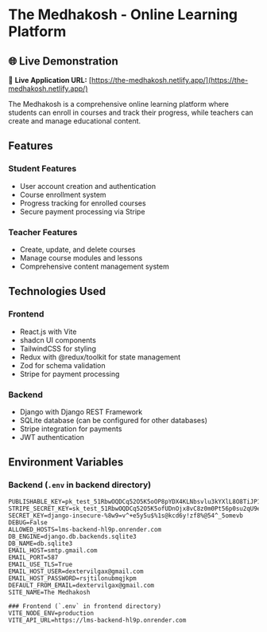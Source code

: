 # The Medhakosh - Online Learning Platform


## 🌐 Live Demonstration

🔗 **Live Application URL:** [https://the-medhakosh.netlify.app/](https://the-medhakosh.netlify.app/)

The Medhakosh is a comprehensive online learning platform where students can enroll in courses and track their progress, while teachers can create and manage educational content.

## Features

### Student Features
- User account creation and authentication
- Course enrollment system
- Progress tracking for enrolled courses
- Secure payment processing via Stripe

### Teacher Features
- Create, update, and delete courses
- Manage course modules and lessons
- Comprehensive content management system

## Technologies Used

### Frontend
- React.js with Vite
- shadcn UI components
- TailwindCSS for styling
- Redux with @redux/toolkit for state management
- Zod for schema validation
- Stripe for payment processing

### Backend
- Django with Django REST Framework
- SQLite database (can be configured for other databases)
- Stripe integration for payments
- JWT authentication

## Environment Variables

### Backend (`.env` in backend directory)
```env
PUBLISHABLE_KEY=pk_test_51RbwOQDCq52O5K5oOP8pYDX4KLNbsvlu3kYXlL8O8TiJP18uXBF5mvxP2eJXiSnYvFL5Uc55sJpkq0mgyLmUQPiU00r4hGQmGs
STRIPE_SECRET_KEY=sk_test_51RbwOQDCq52O5K5ofUDnOjx8vC8z0m0Pt56p0su2qU9eXbrQxr3WoF1LeiAY7TuAtyS9Wjfwx73OMYTdZPFks4bj00MHaO2oIs
SECRET_KEY=django-insecure-%8w9=v^+e5y5u$%1s@kcd6y!zf8%@54^_5omevb
DEBUG=False
ALLOWED_HOSTS=lms-backend-hl9p.onrender.com
DB_ENGINE=django.db.backends.sqlite3
DB_NAME=db.sqlite3
EMAIL_HOST=smtp.gmail.com
EMAIL_PORT=587
EMAIL_USE_TLS=True
EMAIL_HOST_USER=dextervilgax@gmail.com
EMAIL_HOST_PASSWORD=rsjtilonubmqjkpm
DEFAULT_FROM_EMAIL=dextervilgax@gmail.com
SITE_NAME=The Medhakosh

### Frontend (`.env` in frontend directory)
VITE_NODE_ENV=production
VITE_API_URL=https://lms-backend-hl9p.onrender.com
